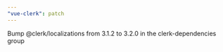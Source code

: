 ```yaml
---
"vue-clerk": patch
---
```


Bump @clerk/localizations from 3.1.2 to 3.2.0 in the clerk-dependencies group

